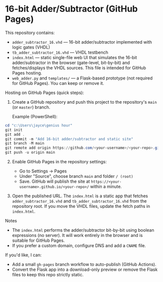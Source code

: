 # 16-bit Adder/Subtractor (GitHub Pages)

This repository contains:

- `adder_subtractor_16.vhd` — 16-bit adder/subtractor implemented with logic gates (VHDL)
- `tb_adder_subtractor_16.vhd` — VHDL testbench
- `index.html` — static single-file web UI that simulates the 16-bit adder/subtractor in the browser (gate-level, bit-by-bit) and fetches/displays the VHDL sources. This file is intended for GitHub Pages hosting.
- `web_adder.py` and `templates/` — a Flask-based prototype (not required for GitHub Pages). You can keep or remove it.

Hosting on GitHub Pages (quick steps):

1. Create a GitHub repository and push this project to the repository's `main` (or `master`) branch.

   Example (PowerShell):

```powershell
cd "c:\Users\jayce\genius hour"
git init
git add .
git commit -m "Add 16-bit adder/subtractor and static site"
git branch -M main
git remote add origin https://github.com/<your-username>/<your-repo>.git
git push -u origin main
```

2. Enable GitHub Pages in the repository settings:
   - Go to Settings → Pages
   - Under "Source", choose branch `main` and folder `/ (root)`
   - Save. GitHub will publish the site at `https://<your-username>.github.io/<your-repo>/` within a minute.

3. Open the published URL. The `index.html` is a static app that fetches `adder_subtractor_16.vhd` and `tb_adder_subtractor_16.vhd` from the repository root. If you move the VHDL files, update the fetch paths in `index.html`.

Notes
- The `index.html` performs the adder/subtractor bit-by-bit using boolean expressions (no server). It will work entirely in the browser and is suitable for GitHub Pages.
- If you prefer a custom domain, configure DNS and add a `CNAME` file.

If you'd like, I can:
- Add a small `gh-pages` branch workflow to auto-publish (GitHub Actions).
- Convert the Flask app into a download-only preview or remove the Flask files to keep this repo strictly static.
